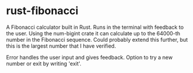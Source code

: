 # rust-fibonacci

A Fibonacci calculator built in Rust. Runs in the terminal with feedback to the user.
Using the num-bigint crate it can calculate up to the 64000-th number in the Fibonacci sequence. Could probably extend this further, but this is the largest number that I have verified.

Error handles the user input and gives feedback. Option to try a new number or exit by writing 'exit'.

